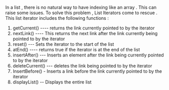 In a list , there is no natural way to have indexing like an array . This can raise some issues. To solve this problem ,
List Iterators come to rescue . 
This list iterator includes the following functions :
1) getCurrent() ---- returns the link currently pointed to by the iterator 
2) nextLink() ---- This returns the next link after the link currently being pointed to by the iterator 
3) reset() --- Sets the iterator to the start of the list 
4) atEnd() ---- returns true if the iterator is at the end of the list 
5) insertAfter() --- Inserts an element after the link being currently pointed to by the iterator 
6) deleteCurrent() --- deletes the link being pointed to by the iterator 
7) InsertBefore() - Inserts a link before the link currently pointed to by the iterator 
8) displayList() -- Displays the entire list 

